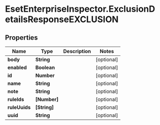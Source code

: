 # EsetEnterpriseInspector.ExclusionDetailsResponseEXCLUSION

## Properties

Name | Type | Description | Notes
------------ | ------------- | ------------- | -------------
**body** | **String** |  | [optional] 
**enabled** | **Boolean** |  | [optional] 
**id** | **Number** |  | [optional] 
**name** | **String** |  | [optional] 
**note** | **String** |  | [optional] 
**ruleIds** | **[Number]** |  | [optional] 
**ruleUuids** | **[String]** |  | [optional] 
**uuid** | **String** |  | [optional] 


